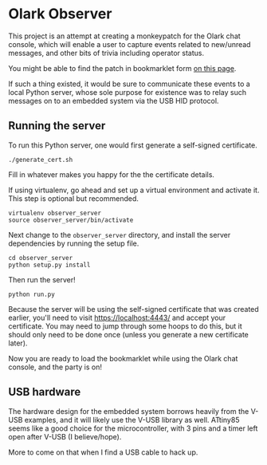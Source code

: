 # Olark Observer

This project is an attempt at creating a monkeypatch for the Olark chat console, which will enable a user to capture events related to new/unread messages, and other bits of trivia including operator status.

You might be able to find the patch in bookmarklet form [on this page][bookmarklet].

If such a thing existed, it would be sure to communicate these events to a local Python server, whose sole purpose for existence was to relay such messages on to an embedded system via the USB HID protocol.

## Running the server

To run this Python server, one would first generate a self-signed certificate.

    ./generate_cert.sh

Fill in whatever makes you happy for the the certificate details.

If using virtualenv, go ahead and set up a virtual environment and activate it. This step is optional but recommended.

    virtualenv observer_server
    source observer_server/bin/activate

Next change to the `observer_server` directory, and install the server dependencies by running the setup file.

    cd observer_server
    python setup.py install

Then run the server!

    python run.py

Because the server will be using the self-signed certificate that was created earlier, you'll need to visit [https://localhost:4443/](https://localhost:4443/) and accept your certificate. You may need to jump through some hoops to do this, but it should only need to be done once (unless you generate a new certificate later).

Now you are ready to load the bookmarklet while using the Olark chat console, and the party is on!

## USB hardware

The hardware design for the embedded system borrows heavily from the V-USB examples, and it will likely use the V-USB library as well. ATtiny85 seems like a good choice for the microcontroller, with 3 pins and a timer left open after V-USB (I believe/hope).

More to come on that when I find a USB cable to hack up.

[bookmarklet]: http://htmlpreview.github.io/?https://raw.githubusercontent.com/spacenate/olark-observer/master/bookmarklet/bookmarklet.html
